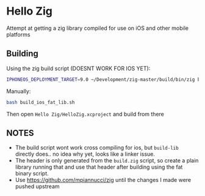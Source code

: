 # Hello Zig

Attempt at getting a zig library compiled for use on iOS and other mobile platforms

## Building

Using the zig build script (DOESNT WORK FOR IOS YET):

```bash
IPHONEOS_DEPLOYMENT_TARGET=9.0 ~/Development/zig-master/build/bin/zig build --verbose
```

Manually:

```bash
bash build_ios_fat_lib.sh
```

Then open `Hello Zig/HelloZig.xcproject` and build from there

## NOTES

* The build script wont work cross compiling for ios, but `build-lib` directly does.. no idea why yet, looks like a linker issue. 
* The header is only generated from the `build.zig` script, so create a plain library running that and use that header after building using the fat binary script. 
* Use https://github.com/mpiannucci/zig until the changes I made were pushed upstream